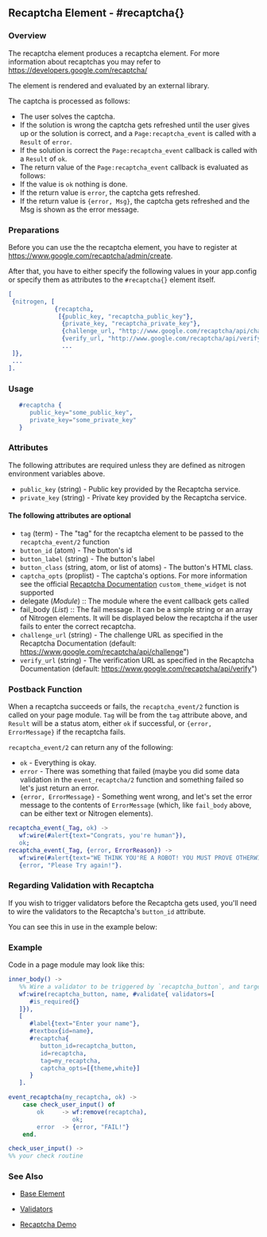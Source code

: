 
## Recaptcha Element - #recaptcha{}

### Overview

   The recaptcha element produces a recaptcha element.
   For more information about recaptchas you may refer to
   https://developers.google.com/recaptcha/

   The element is rendered and evaluated by an external library.

   The captcha is processed as follows:
   * The user solves the captcha.
   * If the solution is wrong the captcha gets refreshed until the user
      gives up or the solution is correct, and a `Page:recaptcha_event` is
      called with a `Result` of `error`.
   * If the solution is correct the `Page:recaptcha_event` callback is called
      with a `Result` of `ok`.
   * The return value of the `Page:recaptcha_event` callback is evaluated as
      follows:
 *  If the value is `ok` nothing is done.
 *  If the return value is `error`, the captcha gets refreshed.
 *  If the return value is `{error, Msg}`, the captcha gets
        refreshed and the Msg is shown as the error message.

### Preparations

   Before you can use the the recaptcha element, you have to register at
   https://www.google.com/recaptcha/admin/create.

   After that, you have to either specify the following values in your
   app.config or specify them as attributes to the `#recaptcha{}` element
   itself.

```erlang
[
 {nitrogen, [
             {recaptcha, 
              [{public_key, "recaptcha_public_key"},
               {private_key, "recaptcha_private_key"},
               {challenge_url, "http://www.google.com/recaptcha/api/challenge"},
               {verify_url, "http://www.google.com/recaptcha/api/verify"}]}
               ...
 ]},
 ...
].

```

### Usage

```erlang
   #recaptcha {
      public_key="some_public_key",
      private_key="some_private_key"
   }

```

### Attributes

   The following attributes are required unless they are defined as nitrogen
   environment variables above.

   * `public_key` (string) - Public key provided by the Recaptcha service.
   * `private_key` (string) - Private key provided by the Recaptcha service.

#### The following attributes are optional

   * `tag` (term) - The "tag" for the recaptcha element to be passed to the
     `recaptcha_event/2` function
   * `button_id` (atom) - The button's id
   * `button_label` (string) - The button's label
   * `button_class` (string, atom, or list of atoms) - The button's HTML
     class.
   * `captcha_opts` (proplist) - The captcha's options. For more
     information see the official
     [Recaptcha Documentation](https://developers.google.com/recaptcha/docs/customization)
     `custom_theme_widget` is not supported
 *  delegate (*Module*)  :: The module where the event callback gets called
 *  fail_body (*List*)   :: The fail message. It can be a simple string
     or an array of Nitrogen elements. It will be displayed below the
     recaptcha if the user fails to enter the correct recaptcha.
   * `challenge_url` (string) - The challenge URL as specified in the
     Recaptcha Documentation (default: https://www.google.com/recaptcha/api/challenge")
   * `verify_url` (string) - The verification URL as specified in the
     Recaptcha Documentation (default: https://www.google.com/recaptcha/api/verify")

### Postback Function

   When a recaptcha succeeds or fails, the `recaptcha_event/2` function
   is called on your page module. `Tag` will be from the `tag` attribute above,
   and `Result` will be a status atom, either `ok` if successful, or
   `{error, ErrorMessage}`  if the recaptcha fails.

   `recaptcha_event/2` can return any of the following:

 *  `ok` - Everything is okay.
 *  `error` - There was something that failed (maybe you did some data
      validation in the `event_recaptcha/2` function and something failed so
      let's just return an error.
 *  `{error, ErrorMessage}` - Something went wrong, and let's set the error
      message to the contents of `ErrorMessage` (which, like `fail_body` above,
      can be either text or Nitrogen elements).

```erlang
recaptcha_event(_Tag, ok) ->
   wf:wire(#alert{text="Congrats, you're human"}),
   ok;
recaptcha_event(_Tag, {error, ErrorReason}) ->
   wf:wire(#alert{text="WE THINK YOU'RE A ROBOT! YOU MUST PROVE OTHERWISE!"}),
   {error, "Please Try again!"}.

```

### Regarding Validation with Recaptcha

   If you wish to trigger validators before the Recaptcha gets used, you'll
   need to wire the validators to the Recaptcha's `button_id` attribute.

   You can see this in use in the example below:


### Example

Code in a page module may look like this:
```erlang
inner_body() ->
   %% Wire a validator to be triggered by `recaptcha_button`, and target `name`
   wf:wire(recaptcha_button, name, #validate{ validators=[
      #is_required{}
   ]}),
   [
      #label{text="Enter your name"},
      #textbox{id=name},
      #recaptcha{
         button_id=recaptcha_button,
         id=recaptcha,
         tag=my_recaptcha,
         captcha_opts=[{theme,white}]
      }
   ].

event_recaptcha(my_recaptcha, ok) ->
    case check_user_input() of
        ok     -> wf:remove(recaptcha),
                  ok;
        error  -> {error, "FAIL!"}
    end.

check_user_input() ->
%% your check routine

```

### See Also

 *  [Base Element](element_base.md)

 *  [Validators](validators.md)

 *  [Recaptcha Demo](http://nitrogenproject.com/demos/recaptcha)
